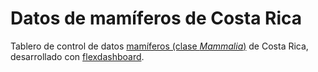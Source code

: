 # Datos de mamíferos de Costa Rica
Tablero de control de datos [mamíferos (clase *Mammalia*)](https://es.wikipedia.org/wiki/Mammalia) de Costa Rica, desarrollado con [flexdashboard](https://pkgs.rstudio.com/flexdashboard/).

